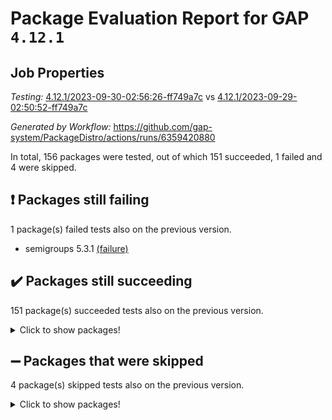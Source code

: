 # Package Evaluation Report for GAP `4.12.1`

## Job Properties

*Testing:* [4.12.1/2023-09-30-02:56:26-ff749a7c](https://github.com/gap-system/PackageDistro/blob/data/reports/4.12.1/2023-09-30-02:56:26-ff749a7c) vs [4.12.1/2023-09-29-02:50:52-ff749a7c](https://github.com/gap-system/PackageDistro/blob/data/reports/4.12.1/2023-09-29-02:50:52-ff749a7c)

*Generated by Workflow:* https://github.com/gap-system/PackageDistro/actions/runs/6359420880

In total, 156 packages were tested, out of which 151 succeeded, 1 failed and 4 were skipped.

## :exclamation: Packages still failing

1 package(s) failed tests also on the previous version.
- semigroups 5.3.1 [(failure)](https://github.com/gap-system/PackageDistro/actions/runs/6359420880/job/17272852623)

## :heavy_check_mark: Packages still succeeding

151 package(s) succeeded tests also on the previous version.
<details><summary>Click to show packages!</summary>

- 4ti2interface 2023.02-04 [(success)](https://github.com/gap-system/PackageDistro/actions/runs/6359420880/job/17272843630)
- ace 5.6.2 [(success)](https://github.com/gap-system/PackageDistro/actions/runs/6359420880/job/17272843680)
- aclib 1.3.2 [(success)](https://github.com/gap-system/PackageDistro/actions/runs/6359420880/job/17272843729)
- agt 0.3.1 [(success)](https://github.com/gap-system/PackageDistro/actions/runs/6359420880/job/17272843775)
- alnuth 3.2.1 [(success)](https://github.com/gap-system/PackageDistro/actions/runs/6359420880/job/17272843809)
- anupq 3.3.0 [(success)](https://github.com/gap-system/PackageDistro/actions/runs/6359420880/job/17272843856)
- atlasrep 2.1.7 [(success)](https://github.com/gap-system/PackageDistro/actions/runs/6359420880/job/17272843895)
- autodoc 2023.06.19 [(success)](https://github.com/gap-system/PackageDistro/actions/runs/6359420880/job/17272844651)
- automata 1.15 [(success)](https://github.com/gap-system/PackageDistro/actions/runs/6359420880/job/17272844737)
- automgrp 1.3.2 [(success)](https://github.com/gap-system/PackageDistro/actions/runs/6359420880/job/17272844829)
- autpgrp 1.11 [(success)](https://github.com/gap-system/PackageDistro/actions/runs/6359420880/job/17272844898)
- cap 2023.09-10 [(success)](https://github.com/gap-system/PackageDistro/actions/runs/6359420880/job/17272844966)
- caratinterface 2.3.5 [(success)](https://github.com/gap-system/PackageDistro/actions/runs/6359420880/job/17272845035)
- cddinterface 2022.11.01 [(success)](https://github.com/gap-system/PackageDistro/actions/runs/6359420880/job/17272845102)
- circle 1.6.6 [(success)](https://github.com/gap-system/PackageDistro/actions/runs/6359420880/job/17272845173)
- classicpres 1.22 [(success)](https://github.com/gap-system/PackageDistro/actions/runs/6359420880/job/17272845239)
- cohomolo 1.6.11 [(success)](https://github.com/gap-system/PackageDistro/actions/runs/6359420880/job/17272845308)
- congruence 1.2.5 [(success)](https://github.com/gap-system/PackageDistro/actions/runs/6359420880/job/17272845387)
- corelg 1.56 [(success)](https://github.com/gap-system/PackageDistro/actions/runs/6359420880/job/17272845453)
- crime 1.6 [(success)](https://github.com/gap-system/PackageDistro/actions/runs/6359420880/job/17272845531)
- crisp 1.4.6 [(success)](https://github.com/gap-system/PackageDistro/actions/runs/6359420880/job/17272845629)
- crypting 0.10.4 [(success)](https://github.com/gap-system/PackageDistro/actions/runs/6359420880/job/17272845734)
- cryst 4.1.26 [(success)](https://github.com/gap-system/PackageDistro/actions/runs/6359420880/job/17272845825)
- crystcat 1.1.10 [(success)](https://github.com/gap-system/PackageDistro/actions/runs/6359420880/job/17272845932)
- ctbllib 1.3.6 [(success)](https://github.com/gap-system/PackageDistro/actions/runs/6359420880/job/17272846022)
- cubefree 1.19 [(success)](https://github.com/gap-system/PackageDistro/actions/runs/6359420880/job/17272846113)
- curlinterface 2.3.2 [(success)](https://github.com/gap-system/PackageDistro/actions/runs/6359420880/job/17272846202)
- cvec 2.8.1 [(success)](https://github.com/gap-system/PackageDistro/actions/runs/6359420880/job/17272846286)
- datastructures 0.3.0 [(success)](https://github.com/gap-system/PackageDistro/actions/runs/6359420880/job/17272846380)
- deepthought 1.0.6 [(success)](https://github.com/gap-system/PackageDistro/actions/runs/6359420880/job/17272846487)
- design 1.8 [(success)](https://github.com/gap-system/PackageDistro/actions/runs/6359420880/job/17272846584)
- difsets 2.3.1 [(success)](https://github.com/gap-system/PackageDistro/actions/runs/6359420880/job/17272846680)
- digraphs 1.6.3 [(success)](https://github.com/gap-system/PackageDistro/actions/runs/6359420880/job/17272846802)
- edim 1.3.7 [(success)](https://github.com/gap-system/PackageDistro/actions/runs/6359420880/job/17272846880)
- example 4.3.4 [(success)](https://github.com/gap-system/PackageDistro/actions/runs/6359420880/job/17272846956)
- examplesforhomalg 2023.08-02 [(success)](https://github.com/gap-system/PackageDistro/actions/runs/6359420880/job/17272847035)
- factint 1.6.3 [(success)](https://github.com/gap-system/PackageDistro/actions/runs/6359420880/job/17272847105)
- ferret 1.0.9 [(success)](https://github.com/gap-system/PackageDistro/actions/runs/6359420880/job/17272847153)
- fga 1.5.0 [(success)](https://github.com/gap-system/PackageDistro/actions/runs/6359420880/job/17272847208)
- fining 1.5.6 [(success)](https://github.com/gap-system/PackageDistro/actions/runs/6359420880/job/17272847264)
- float 1.0.3 [(success)](https://github.com/gap-system/PackageDistro/actions/runs/6359420880/job/17272847353)
- format 1.4.3 [(success)](https://github.com/gap-system/PackageDistro/actions/runs/6359420880/job/17272847417)
- forms 1.2.9 [(success)](https://github.com/gap-system/PackageDistro/actions/runs/6359420880/job/17272847467)
- fplsa 1.2.6 [(success)](https://github.com/gap-system/PackageDistro/actions/runs/6359420880/job/17272847536)
- fr 2.4.12 [(success)](https://github.com/gap-system/PackageDistro/actions/runs/6359420880/job/17272847589)
- francy 2.0.3 [(success)](https://github.com/gap-system/PackageDistro/actions/runs/6359420880/job/17272847641)
- fwtree 1.3 [(success)](https://github.com/gap-system/PackageDistro/actions/runs/6359420880/job/17272847697)
- gapdoc 1.6.6 [(success)](https://github.com/gap-system/PackageDistro/actions/runs/6359420880/job/17272847749)
- gauss 2023.02-04 [(success)](https://github.com/gap-system/PackageDistro/actions/runs/6359420880/job/17272847799)
- gaussforhomalg 2023.08-01 [(success)](https://github.com/gap-system/PackageDistro/actions/runs/6359420880/job/17272847854)
- gbnp 1.0.5 [(success)](https://github.com/gap-system/PackageDistro/actions/runs/6359420880/job/17272847914)
- generalizedmorphismsforcap 2023.08-02 [(success)](https://github.com/gap-system/PackageDistro/actions/runs/6359420880/job/17272847977)
- genss 1.6.8 [(success)](https://github.com/gap-system/PackageDistro/actions/runs/6359420880/job/17272848060)
- gradedmodules 2023.08-01 [(success)](https://github.com/gap-system/PackageDistro/actions/runs/6359420880/job/17272848139)
- gradedringforhomalg 2023.08-01 [(success)](https://github.com/gap-system/PackageDistro/actions/runs/6359420880/job/17272848212)
- grape 4.9.0 [(success)](https://github.com/gap-system/PackageDistro/actions/runs/6359420880/job/17272848266)
- groupoids 1.73 [(success)](https://github.com/gap-system/PackageDistro/actions/runs/6359420880/job/17272848321)
- grpconst 2.6.4 [(success)](https://github.com/gap-system/PackageDistro/actions/runs/6359420880/job/17272848363)
- guarana 0.96.3 [(success)](https://github.com/gap-system/PackageDistro/actions/runs/6359420880/job/17272848418)
- guava 3.18 [(success)](https://github.com/gap-system/PackageDistro/actions/runs/6359420880/job/17272848474)
- hap 1.58 [(success)](https://github.com/gap-system/PackageDistro/actions/runs/6359420880/job/17272848540)
- hapcryst 0.1.15 [(success)](https://github.com/gap-system/PackageDistro/actions/runs/6359420880/job/17272848602)
- hecke 1.5.3 [(success)](https://github.com/gap-system/PackageDistro/actions/runs/6359420880/job/17272848663)
- help 3.5 [(success)](https://github.com/gap-system/PackageDistro/actions/runs/6359420880/job/17272848729)
- homalg 2023.08-02 [(success)](https://github.com/gap-system/PackageDistro/actions/runs/6359420880/job/17272848797)
- homalgtocas 2023.08-01 [(success)](https://github.com/gap-system/PackageDistro/actions/runs/6359420880/job/17272848847)
- idrel 2.45 [(success)](https://github.com/gap-system/PackageDistro/actions/runs/6359420880/job/17272848895)
- images 1.3.1 [(success)](https://github.com/gap-system/PackageDistro/actions/runs/6359420880/job/17272848941)
- intpic 0.3.0 [(success)](https://github.com/gap-system/PackageDistro/actions/runs/6359420880/job/17272849003)
- io 4.8.1 [(success)](https://github.com/gap-system/PackageDistro/actions/runs/6359420880/job/17272849074)
- io_forhomalg 2023.02-04 [(success)](https://github.com/gap-system/PackageDistro/actions/runs/6359420880/job/17272849123)
- irredsol 1.4.4 [(success)](https://github.com/gap-system/PackageDistro/actions/runs/6359420880/job/17272849175)
- json 2.1.1 [(success)](https://github.com/gap-system/PackageDistro/actions/runs/6359420880/job/17272849220)
- jupyterkernel 1.5.0 [(success)](https://github.com/gap-system/PackageDistro/actions/runs/6359420880/job/17272849274)
- jupyterviz 1.5.6 [(success)](https://github.com/gap-system/PackageDistro/actions/runs/6359420880/job/17272849336)
- kan 1.36 [(success)](https://github.com/gap-system/PackageDistro/actions/runs/6359420880/job/17272849391)
- kbmag 1.5.11 [(success)](https://github.com/gap-system/PackageDistro/actions/runs/6359420880/job/17272849447)
- laguna 3.9.6 [(success)](https://github.com/gap-system/PackageDistro/actions/runs/6359420880/job/17272849499)
- liealgdb 2.2.1 [(success)](https://github.com/gap-system/PackageDistro/actions/runs/6359420880/job/17272849575)
- liepring 2.8 [(success)](https://github.com/gap-system/PackageDistro/actions/runs/6359420880/job/17272849617)
- liering 2.4.2 [(success)](https://github.com/gap-system/PackageDistro/actions/runs/6359420880/job/17272849669)
- linearalgebraforcap 2023.09-03 [(success)](https://github.com/gap-system/PackageDistro/actions/runs/6359420880/job/17272849721)
- localizeringforhomalg 2023.08-02 [(success)](https://github.com/gap-system/PackageDistro/actions/runs/6359420880/job/17272849767)
- loops 3.4.3 [(success)](https://github.com/gap-system/PackageDistro/actions/runs/6359420880/job/17272849823)
- lpres 1.0.3 [(success)](https://github.com/gap-system/PackageDistro/actions/runs/6359420880/job/17272849887)
- majoranaalgebras 1.5.1 [(success)](https://github.com/gap-system/PackageDistro/actions/runs/6359420880/job/17272849956)
- mapclass 1.4.6 [(success)](https://github.com/gap-system/PackageDistro/actions/runs/6359420880/job/17272850013)
- matgrp 0.70 [(success)](https://github.com/gap-system/PackageDistro/actions/runs/6359420880/job/17272850065)
- matricesforhomalg 2023.08-02 [(success)](https://github.com/gap-system/PackageDistro/actions/runs/6359420880/job/17272850121)
- modisom 2.5.4 [(success)](https://github.com/gap-system/PackageDistro/actions/runs/6359420880/job/17272850184)
- modulepresentationsforcap 2023.09-01 [(success)](https://github.com/gap-system/PackageDistro/actions/runs/6359420880/job/17272850263)
- modules 2023.08-02 [(success)](https://github.com/gap-system/PackageDistro/actions/runs/6359420880/job/17272850341)
- monoidalcategories 2023.08-11 [(success)](https://github.com/gap-system/PackageDistro/actions/runs/6359420880/job/17272850438)
- nconvex 2022.09-01 [(success)](https://github.com/gap-system/PackageDistro/actions/runs/6359420880/job/17272850508)
- nilmat 1.4.2 [(success)](https://github.com/gap-system/PackageDistro/actions/runs/6359420880/job/17272850570)
- nock 1.5 [(success)](https://github.com/gap-system/PackageDistro/actions/runs/6359420880/job/17272850646)
- normalizinterface 1.3.6 [(success)](https://github.com/gap-system/PackageDistro/actions/runs/6359420880/job/17272850726)
- nq 2.5.10 [(success)](https://github.com/gap-system/PackageDistro/actions/runs/6359420880/job/17272850815)
- numericalsgps 1.3.1 [(success)](https://github.com/gap-system/PackageDistro/actions/runs/6359420880/job/17272850881)
- openmath 11.5.3 [(success)](https://github.com/gap-system/PackageDistro/actions/runs/6359420880/job/17272850953)
- orb 4.9.0 [(success)](https://github.com/gap-system/PackageDistro/actions/runs/6359420880/job/17272851029)
- packagemanager 1.4.1 [(success)](https://github.com/gap-system/PackageDistro/actions/runs/6359420880/job/17272851092)
- patternclass 2.4.3 [(success)](https://github.com/gap-system/PackageDistro/actions/runs/6359420880/job/17272851174)
- permut 2.0.4 [(success)](https://github.com/gap-system/PackageDistro/actions/runs/6359420880/job/17272851257)
- polenta 1.3.10 [(success)](https://github.com/gap-system/PackageDistro/actions/runs/6359420880/job/17272851348)
- polymaking 0.8.6 [(success)](https://github.com/gap-system/PackageDistro/actions/runs/6359420880/job/17272851471)
- primgrp 3.4.4 [(success)](https://github.com/gap-system/PackageDistro/actions/runs/6359420880/job/17272851599)
- profiling 2.5.4 [(success)](https://github.com/gap-system/PackageDistro/actions/runs/6359420880/job/17272851686)
- qpa 1.34 [(success)](https://github.com/gap-system/PackageDistro/actions/runs/6359420880/job/17272851776)
- quagroup 1.8.3 [(success)](https://github.com/gap-system/PackageDistro/actions/runs/6359420880/job/17272851848)
- radiroot 2.9 [(success)](https://github.com/gap-system/PackageDistro/actions/runs/6359420880/job/17272851929)
- rcwa 4.7.1 [(success)](https://github.com/gap-system/PackageDistro/actions/runs/6359420880/job/17272852003)
- rds 1.8 [(success)](https://github.com/gap-system/PackageDistro/actions/runs/6359420880/job/17272852099)
- recog 1.4.2 [(success)](https://github.com/gap-system/PackageDistro/actions/runs/6359420880/job/17272852176)
- repndecomp 1.3.0 [(success)](https://github.com/gap-system/PackageDistro/actions/runs/6359420880/job/17272852236)
- repsn 3.1.1 [(success)](https://github.com/gap-system/PackageDistro/actions/runs/6359420880/job/17272852305)
- resclasses 4.7.3 [(success)](https://github.com/gap-system/PackageDistro/actions/runs/6359420880/job/17272852366)
- ringsforhomalg 2023.08-02 [(success)](https://github.com/gap-system/PackageDistro/actions/runs/6359420880/job/17272852456)
- sco 2023.08-01 [(success)](https://github.com/gap-system/PackageDistro/actions/runs/6359420880/job/17272852509)
- scscp 2.4.1 [(success)](https://github.com/gap-system/PackageDistro/actions/runs/6359420880/job/17272852568)
- sglppow 2.3 [(success)](https://github.com/gap-system/PackageDistro/actions/runs/6359420880/job/17272852674)
- sgpviz 0.999.5 [(success)](https://github.com/gap-system/PackageDistro/actions/runs/6359420880/job/17272852722)
- simpcomp 2.1.14 [(success)](https://github.com/gap-system/PackageDistro/actions/runs/6359420880/job/17272852770)
- singular 2023.02.09 [(success)](https://github.com/gap-system/PackageDistro/actions/runs/6359420880/job/17272852819)
- sl2reps 1.1 [(success)](https://github.com/gap-system/PackageDistro/actions/runs/6359420880/job/17272852879)
- sla 1.5.3 [(success)](https://github.com/gap-system/PackageDistro/actions/runs/6359420880/job/17272852938)
- smallgrp 1.5.3 [(success)](https://github.com/gap-system/PackageDistro/actions/runs/6359420880/job/17272852992)
- smallsemi 0.6.13 [(success)](https://github.com/gap-system/PackageDistro/actions/runs/6359420880/job/17272853044)
- sonata 2.9.6 [(success)](https://github.com/gap-system/PackageDistro/actions/runs/6359420880/job/17272853104)
- sophus 1.27 [(success)](https://github.com/gap-system/PackageDistro/actions/runs/6359420880/job/17272853158)
- sotgrps 1.2 [(success)](https://github.com/gap-system/PackageDistro/actions/runs/6359420880/job/17272853207)
- spinsym 1.5.2 [(success)](https://github.com/gap-system/PackageDistro/actions/runs/6359420880/job/17272853286)
- standardff 1.0 [(success)](https://github.com/gap-system/PackageDistro/actions/runs/6359420880/job/17272853446)
- symbcompcc 1.3.2 [(success)](https://github.com/gap-system/PackageDistro/actions/runs/6359420880/job/17272853510)
- thelma 1.3 [(success)](https://github.com/gap-system/PackageDistro/actions/runs/6359420880/job/17272853563)
- tomlib 1.2.9 [(success)](https://github.com/gap-system/PackageDistro/actions/runs/6359420880/job/17272853624)
- toolsforhomalg 2023.07-01 [(success)](https://github.com/gap-system/PackageDistro/actions/runs/6359420880/job/17272853678)
- toric 1.9.5 [(success)](https://github.com/gap-system/PackageDistro/actions/runs/6359420880/job/17272853774)
- toricvarieties 2022.07.13 [(success)](https://github.com/gap-system/PackageDistro/actions/runs/6359420880/job/17272853826)
- transgrp 3.6.4 [(success)](https://github.com/gap-system/PackageDistro/actions/runs/6359420880/job/17272853883)
- ugaly 4.1.3 [(success)](https://github.com/gap-system/PackageDistro/actions/runs/6359420880/job/17272853944)
- unipot 1.5 [(success)](https://github.com/gap-system/PackageDistro/actions/runs/6359420880/job/17272853998)
- unitlib 4.2.0 [(success)](https://github.com/gap-system/PackageDistro/actions/runs/6359420880/job/17272854051)
- utils 0.84 [(success)](https://github.com/gap-system/PackageDistro/actions/runs/6359420880/job/17272854112)
- uuid 0.7 [(success)](https://github.com/gap-system/PackageDistro/actions/runs/6359420880/job/17272854173)
- walrus 0.9991 [(success)](https://github.com/gap-system/PackageDistro/actions/runs/6359420880/job/17272854234)
- wedderga 4.10.4 [(success)](https://github.com/gap-system/PackageDistro/actions/runs/6359420880/job/17272854292)
- xmod 2.91 [(success)](https://github.com/gap-system/PackageDistro/actions/runs/6359420880/job/17272854353)
- xmodalg 1.23 [(success)](https://github.com/gap-system/PackageDistro/actions/runs/6359420880/job/17272854422)
- yangbaxter 0.10.3 [(success)](https://github.com/gap-system/PackageDistro/actions/runs/6359420880/job/17272854483)
- zeromqinterface 0.14 [(success)](https://github.com/gap-system/PackageDistro/actions/runs/6359420880/job/17272854539)
</details>

## :heavy_minus_sign: Packages that were skipped

4 package(s) skipped tests also on the previous version.
<details><summary>Click to show packages!</summary>

- browse 1.8.21 [(skipped)](https://github.com/gap-system/PackageDistro/actions/runs/6359420880/job/17272481440)
- itc 1.5.1 [(skipped)](https://github.com/gap-system/PackageDistro/actions/runs/6359420880/job/17272481440)
- polycyclic 2.16 [(skipped)](https://github.com/gap-system/PackageDistro/actions/runs/6359420880/job/17272481440)
- xgap 4.31 [(skipped)](https://github.com/gap-system/PackageDistro/actions/runs/6359420880/job/17272481440)
</details>

